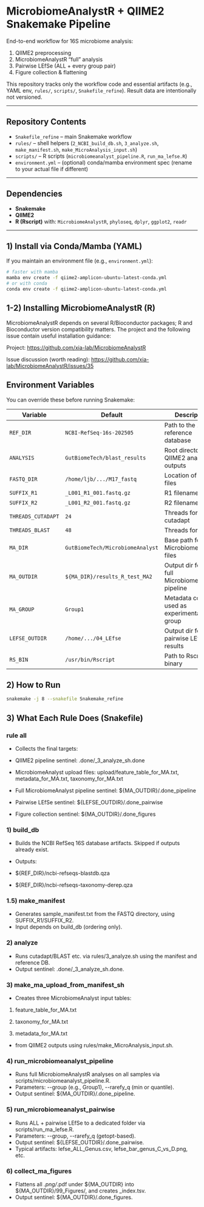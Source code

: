 # MicrobiomeAnalystR + QIIME2 Snakemake Pipeline

End-to-end workflow for 16S microbiome analysis:

1) QIIME2 preprocessing  
2) MicrobiomeAnalystR “full” analysis  
3) Pairwise LEfSe (ALL + every group pair)  
4) Figure collection & flattening

This repository tracks only the workflow code and essential artifacts (e.g., YAML env, `rules/`, `scripts/`, `Snakefile_refine`). Result data are intentionally not versioned.

---

## Repository Contents

- `Snakefile_refine` – main Snakemake workflow  
- `rules/` – shell helpers (`2_NCBI_build_db.sh`, `3_analyze.sh`, `make_manifest.sh`, `make_MicroAnalysis_input.sh`)  
- `scripts/` – R scripts (`microbiomeanalyst_pipeline.R`, `run_ma_lefse.R`)  
- `environment.yml` – (optional) conda/mamba environment spec (rename to your actual file if different)

---

## Dependencies

- **Snakemake**
- **QIIME2**
- **R (Rscript)** with: `MicrobiomeAnalystR`, `phyloseq`, `dplyr`, `ggplot2`, `readr`

---

## 1) Install via Conda/Mamba (YAML)

If you maintain an environment file (e.g., `environment.yml`):

```bash
# faster with mamba
mamba env create -f qiime2-amplicon-ubuntu-latest-conda.yml
# or with conda
conda env create -f qiime2-amplicon-ubuntu-latest-conda.yml
```
## 1-2) Installing MicrobiomeAnalystR (R)

MicrobiomeAnalystR depends on several R/Bioconductor packages; R and Bioconductor version compatibility matters. The project and the following issue contain useful installation guidance:

Project: https://github.com/xia-lab/MicrobiomeAnalystR

Issue discussion (worth reading): https://github.com/xia-lab/MicrobiomeAnalystR/issues/35

## Environment Variables
You can override these before running Snakemake:

| Variable           | Default                          | Description                                                      |
| ------------------ | -------------------------------- | ---------------------------------------------------------------- |
| `REF_DIR`          | `NCBI-RefSeq-16s-202505`         | Path to the 16S reference database                               |
| `ANALYSIS`         | `GutBiomeTech/blast_results`     | Root directory for QIIME2 analysis outputs                       |
| `FASTQ_DIR`        | `/home/ljb/.../M17_fastq`        | Location of FASTQ files                                          |
| `SUFFIX_R1`        | `_L001_R1_001.fastq.gz`          | R1 filename suffix                                               |
| `SUFFIX_R2`        | `_L001_R2_001.fastq.gz`          | R2 filename suffix                                               |
| `THREADS_CUTADAPT` | `24`                             | Threads for cutadapt                                             |
| `THREADS_BLAST`    | `48`                             | Threads for BLAST                                                |
| `MA_DIR`           | `GutBiomeTech/MicrobiomeAnalyst` | Base path for MicrobiomeAnalyst files                            |
| `MA_OUTDIR`        | `${MA_DIR}/results_R_test_MA2`   | Output dir for the full MicrobiomeAnalyst pipeline               |
| `MA_GROUP`         | `Group1`                         | Metadata column used as experimental group                       |
| `LEFSE_OUTDIR`     | `/home/.../04_LEfse`             | Output dir for pairwise LEfSe results                            |
| `RS_BIN`           | `/usr/bin/Rscript`               | Path to Rscript binary                                           |

## 2) How to Run
```bash
snakemake -j 8 --snakefile Snakemake_refine
```


## 3) What Each Rule Does (Snakefile)

### rule all
- Collects the final targets:

- QIIME2 pipeline sentinel: .done/_3_analyze_sh.done

- MicrobiomeAnalyst upload files: upload/feature_table_for_MA.txt, metadata_for_MA.txt, taxonomy_for_MA.txt

- Full MicrobiomeAnalyst pipeline sentinel: ${MA_OUTDIR}/.done_pipeline

- Pairwise LEfSe sentinel: ${LEFSE_OUTDIR}/.done_pairwise

- Figure collection sentinel: ${MA_OUTDIR}/.done_figures

### 1) build_db
- Builds the NCBI RefSeq 16S database artifacts. Skipped if outputs already exist.
- Outputs:

- ${REF_DIR}/ncbi-refseqs-blastdb.qza

- ${REF_DIR}/ncbi-refseqs-taxonomy-derep.qza

### 1.5) make_manifest
- Generates sample_manifest.txt from the FASTQ directory, using SUFFIX_R1/SUFFIX_R2.
- Input depends on build_db (ordering only).

### 2) analyze
- Runs cutadapt/BLAST etc. via rules/3_analyze.sh using the manifest and reference DB.
- Output sentinel: .done/_3_analyze_sh.done.

### 3) make_ma_upload_from_manifest_sh
- Creates three MicrobiomeAnalyst input tables:

1. feature_table_for_MA.txt

2. taxonomy_for_MA.txt

3. metadata_for_MA.txt
- from QIIME2 outputs using rules/make_MicroAnalysis_input.sh.

### 4) run_microbiomeanalyst_pipeline
- Runs full MicrobiomeAnalystR analyses on all samples via scripts/microbiomeanalyst_pipeline.R.
- Parameters: --group (e.g., Group1), --rarefy_q (min or quantile).
- Output sentinel: ${MA_OUTDIR}/.done_pipeline.

### 5) run_microbiomeanalyst_pairwise
- Runs ALL + pairwise LEfSe to a dedicated folder via scripts/run_ma_lefse.R.
- Parameters: --group, --rarefy_q (getopt-based).
- Output sentinel: ${LEFSE_OUTDIR}/.done_pairwise.
- Typical artifacts: lefse_ALL_Genus.csv, lefse_bar_genus_C_vs_D.png, etc.

### 6) collect_ma_figures
- Flattens all *.png/*.pdf under ${MA_OUTDIR} into ${MA_OUTDIR}/99_Figures/, and creates _index.tsv.
- Output sentinel: ${MA_OUTDIR}/.done_figures.


